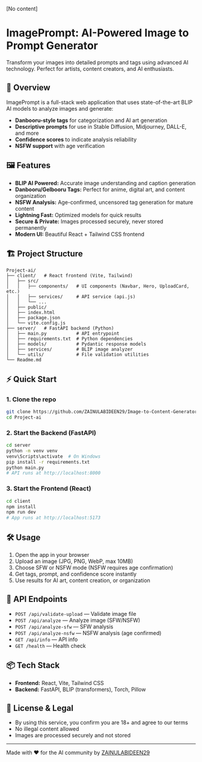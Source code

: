 [No content]
# ImagePrompt: AI-Powered Image to Prompt Generator

Transform your images into detailed prompts and tags using advanced AI technology. Perfect for artists, content creators, and AI enthusiasts.

## 🚀 Overview
ImagePrompt is a full-stack web application that uses state-of-the-art BLIP AI models to analyze images and generate:
- **Danbooru-style tags** for categorization and AI art generation
- **Descriptive prompts** for use in Stable Diffusion, Midjourney, DALL-E, and more
- **Confidence scores** to indicate analysis reliability
- **NSFW support** with age verification

## 🖼️ Features
- **BLIP AI Powered:** Accurate image understanding and caption generation
- **Danbooru/Gelbooru Tags:** Perfect for anime, digital art, and content organization
- **NSFW Analysis:** Age-confirmed, uncensored tag generation for mature content
- **Lightning Fast:** Optimized models for quick results
- **Secure & Private:** Images processed securely, never stored permanently
- **Modern UI:** Beautiful React + Tailwind CSS frontend

## 🏗️ Project Structure

```
Project-ai/
├── client/   # React frontend (Vite, Tailwind)
│   ├── src/
│   │   ├── components/   # UI components (Navbar, Hero, UploadCard, etc.)
│   │   ├── services/     # API service (api.js)
│   │   └── ...
│   ├── public/
│   ├── index.html
│   ├── package.json
│   └── vite.config.js
├── server/   # FastAPI backend (Python)
│   ├── main.py           # API entrypoint
│   ├── requirements.txt  # Python dependencies
│   ├── models/           # Pydantic response models
│   ├── services/         # BLIP image analyzer
│   └── utils/            # File validation utilities
└── Readme.md
```

## ⚡️ Quick Start

### 1. Clone the repo
```sh
git clone https://github.com/ZAINULABIDEEN29/Image-to-Content-Generator.git
cd Project-ai
```

### 2. Start the Backend (FastAPI)
```sh
cd server
python -m venv venv
venv\Scripts\activate  # On Windows
pip install -r requirements.txt
python main.py
# API runs at http://localhost:8000
```

### 3. Start the Frontend (React)
```sh
cd client
npm install
npm run dev
# App runs at http://localhost:5173
```

## 🛠️ Usage
1. Open the app in your browser
2. Upload an image (JPG, PNG, WebP, max 10MB)
3. Choose SFW or NSFW mode (NSFW requires age confirmation)
4. Get tags, prompt, and confidence score instantly
5. Use results for AI art, content creation, or organization

## 🧩 API Endpoints
- `POST /api/validate-upload` — Validate image file
- `POST /api/analyze` — Analyze image (SFW/NSFW)
- `POST /api/analyze-sfw` — SFW analysis
- `POST /api/analyze-nsfw` — NSFW analysis (age confirmed)
- `GET /api/info` — API info
- `GET /health` — Health check

## 📦 Tech Stack
- **Frontend:** React, Vite, Tailwind CSS
- **Backend:** FastAPI, BLIP (transformers), Torch, Pillow

## 📝 License & Legal
- By using this service, you confirm you are 18+ and agree to our terms
- No illegal content allowed
- Images are processed securely and not stored

---

Made with ❤️ for the AI community by [ZAINULABIDEEN29](https://github.com/ZAINULABIDEEN29)
